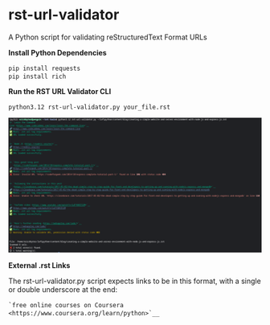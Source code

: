 # rst-url-validator
A Python script for validating reStructuredText Format URLs

**Install Python Dependencies**

```
pip install requests
pip install rich
```

**Run the RST URL Validator CLI**
```
python3.12 rst-url-validator.py your_file.rst
```

![console view of rst-url-validator.py](rst-url-validator-report.png "rst validator")

**External .rst Links**

The rst-url-validator.py script expects links to be in this format, with a single or double underscore at the end:

```
`free online courses on Coursera <https://www.coursera.org/learn/python>`__ 
```